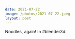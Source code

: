 ```yaml
---
date: 2021-07-22
image: /photos/2021-07-22.jpeg
layout: post
---
```


Noodles, again! In #blender3d.
